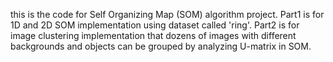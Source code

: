 this is the code for Self Organizing Map (SOM) algorithm project. Part1 is for 1D and 2D SOM implementation using dataset called 'ring'. Part2 is for image clustering implementation that dozens of images with different backgrounds and objects can be grouped by analyzing U-matrix in SOM.
